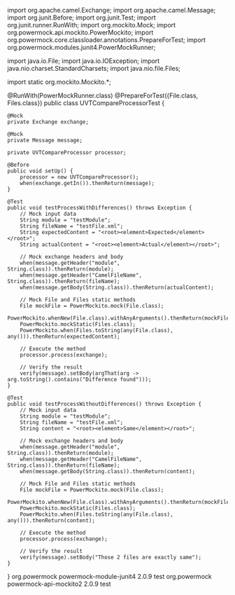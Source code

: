 import org.apache.camel.Exchange;
import org.apache.camel.Message;
import org.junit.Before;
import org.junit.Test;
import org.junit.runner.RunWith;
import org.mockito.Mock;
import org.powermock.api.mockito.PowerMockito;
import org.powermock.core.classloader.annotations.PrepareForTest;
import org.powermock.modules.junit4.PowerMockRunner;

import java.io.File;
import java.io.IOException;
import java.nio.charset.StandardCharsets;
import java.nio.file.Files;

import static org.mockito.Mockito.*;

@RunWith(PowerMockRunner.class)
@PrepareForTest({File.class, Files.class})
public class UVTCompareProcessorTest {

    @Mock
    private Exchange exchange;

    @Mock
    private Message message;

    private UVTCompareProcessor processor;

    @Before
    public void setUp() {
        processor = new UVTCompareProcessor();
        when(exchange.getIn()).thenReturn(message);
    }

    @Test
    public void testProcessWithDifferences() throws Exception {
        // Mock input data
        String module = "testModule";
        String fileName = "testFile.xml";
        String expectedContent = "<root><element>Expected</element></root>";
        String actualContent = "<root><element>Actual</element></root>";

        // Mock exchange headers and body
        when(message.getHeader("module", String.class)).thenReturn(module);
        when(message.getHeader("CamelFileName", String.class)).thenReturn(fileName);
        when(message.getBody(String.class)).thenReturn(actualContent);

        // Mock File and Files static methods
        File mockFile = PowerMockito.mock(File.class);
        PowerMockito.whenNew(File.class).withAnyArguments().thenReturn(mockFile);
        PowerMockito.mockStatic(Files.class);
        PowerMockito.when(Files.toString(any(File.class), any())).thenReturn(expectedContent);

        // Execute the method
        processor.process(exchange);

        // Verify the result
        verify(message).setBody(argThat(arg -> arg.toString().contains("Difference found")));
    }

    @Test
    public void testProcessWithoutDifferences() throws Exception {
        // Mock input data
        String module = "testModule";
        String fileName = "testFile.xml";
        String content = "<root><element>Same</element></root>";

        // Mock exchange headers and body
        when(message.getHeader("module", String.class)).thenReturn(module);
        when(message.getHeader("CamelFileName", String.class)).thenReturn(fileName);
        when(message.getBody(String.class)).thenReturn(content);

        // Mock File and Files static methods
        File mockFile = PowerMockito.mock(File.class);
        PowerMockito.whenNew(File.class).withAnyArguments().thenReturn(mockFile);
        PowerMockito.mockStatic(Files.class);
        PowerMockito.when(Files.toString(any(File.class), any())).thenReturn(content);

        // Execute the method
        processor.process(exchange);

        // Verify the result
        verify(message).setBody("Those 2 files are exactly same");
    }
}
<dependency>
    <groupId>org.powermock</groupId>
    <artifactId>powermock-module-junit4</artifactId>
    <version>2.0.9</version>
    <scope>test</scope>
</dependency>
<dependency>
    <groupId>org.powermock</groupId>
    <artifactId>powermock-api-mockito2</artifactId>
    <version>2.0.9</version>
    <scope>test</scope>
</dependency>

